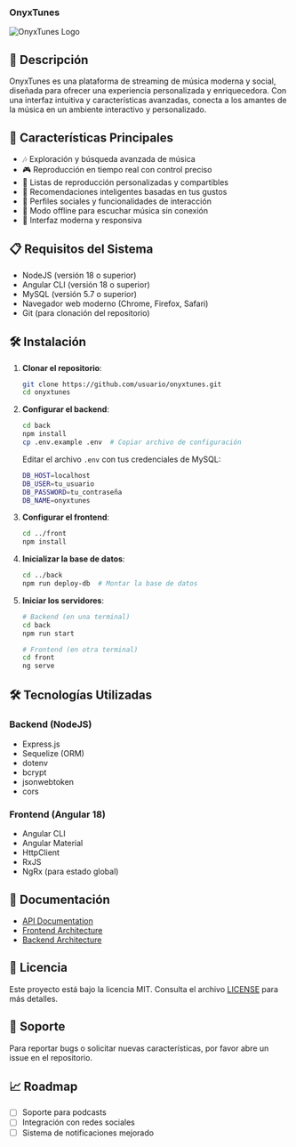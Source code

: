 ### OnyxTunes

![OnyxTunes Logo](./assets/logo.png)

## 🎵 Descripción
OnyxTunes es una plataforma de streaming de música moderna y social, diseñada para ofrecer una experiencia personalizada y enriquecedora. Con una interfaz intuitiva y características avanzadas, conecta a los amantes de la música en un ambiente interactivo y personalizado.

## 🚀 Características Principales

- 🎶 Exploración y búsqueda avanzada de música
- 🎮 Reproducción en tiempo real con control preciso
- 📝 Listas de reproducción personalizadas y compartibles
- 🎯 Recomendaciones inteligentes basadas en tus gustos
- 👥 Perfiles sociales y funcionalidades de interacción
- 📱 Modo offline para escuchar música sin conexión
- 🎨 Interfaz moderna y responsiva

## 📋 Requisitos del Sistema

- NodeJS (versión 18 o superior)
- Angular CLI (versión 18 o superior)
- MySQL (versión 5.7 o superior)
- Navegador web moderno (Chrome, Firefox, Safari)
- Git (para clonación del repositorio)

## 🛠️ Instalación

1. **Clonar el repositorio**:
   ```bash
   git clone https://github.com/usuario/onyxtunes.git
   cd onyxtunes
   ```

2. **Configurar el backend**:
   ```bash
   cd back
   npm install
   cp .env.example .env  # Copiar archivo de configuración
   ```
   Editar el archivo `.env` con tus credenciales de MySQL:
   ```bash
   DB_HOST=localhost
   DB_USER=tu_usuario
   DB_PASSWORD=tu_contraseña
   DB_NAME=onyxtunes
   ```

3. **Configurar el frontend**:
   ```bash
   cd ../front
   npm install
   ```

4. **Inicializar la base de datos**:
   ```bash
   cd ../back
   npm run deploy-db  # Montar la base de datos
   ```

5. **Iniciar los servidores**:
   ```bash
   # Backend (en una terminal)
   cd back
   npm run start

   # Frontend (en otra terminal)
   cd front
   ng serve
   ```

## 🛠️ Tecnologías Utilizadas

### Backend (NodeJS)
- Express.js
- Sequelize (ORM)
- dotenv
- bcrypt
- jsonwebtoken
- cors

### Frontend (Angular 18)
- Angular CLI
- Angular Material
- HttpClient
- RxJS
- NgRx (para estado global)

## 📝 Documentación

- [API Documentation](./docs/api.md)
- [Frontend Architecture](./docs/frontend.md)
- [Backend Architecture](./docs/backend.md)

## 📄 Licencia

Este proyecto está bajo la licencia MIT. Consulta el archivo [LICENSE](LICENSE) para más detalles.

## 📢 Soporte

Para reportar bugs o solicitar nuevas características, por favor abre un issue en el repositorio.

## 📈 Roadmap

- [ ] Soporte para podcasts
- [ ] Integración con redes sociales
- [ ] Sistema de notificaciones mejorado
